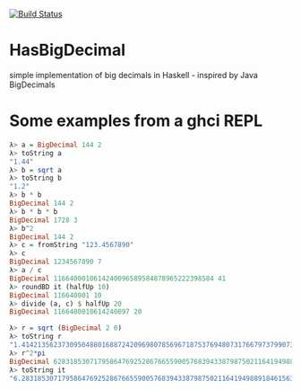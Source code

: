 [![Build Status](https://travis-ci.org/thma/HasBigDecimal.svg?branch=master)](https://travis-ci.org/thma/HasBigDecimal)

# HasBigDecimal
simple implementation of big decimals in Haskell - inspired by Java BigDecimals

# Some examples from a ghci REPL
```haskell
λ> a = BigDecimal 144 2
λ> toString a
"1.44"
λ> b = sqrt a
λ> toString b
"1.2"
λ> b * b
BigDecimal 144 2
λ> b * b * b
BigDecimal 1728 3
λ> b^2
BigDecimal 144 2
λ> c = fromString "123.4567890"
λ> c
BigDecimal 1234567890 7
λ> a / c
BigDecimal 1166400010614240096589584878965222398584 41
λ> roundBD it (halfUp 10)
BigDecimal 116640001 10
λ> divide (a, c) $ halfUp 20
BigDecimal 1166400010614240097 20

λ> r = sqrt (BigDecimal 2 0)
λ> toString r
"1.4142135623730950488016887242096980785696718753769480731766797379907324784621070388503875343276415727"
λ> r^2*pi
BigDecimal 6283185307179586476925286766559005768394338798750211641949889184615632812572417997256069650684234135488875159962758271904785109490094314219117662951460673928547017151357805018682925970564827587058974690236729643325013696514697383143361638452329945607739055327681644609147889519349178329780951524191191 300
λ> toString it
"6.283185307179586476925286766559005768394338798750211641949889184615632812572417997256069650684234135488875159962758271904785109490094314219117662951460673928547017151357805018682925970564827587058974690236729643325013696514697383143361638452329945607739055327681644609147889519349178329780951524191191"
```

